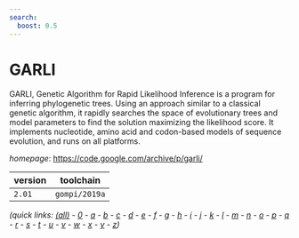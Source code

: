 ```yaml
---
search:
  boost: 0.5
---
```

# GARLI

GARLI, Genetic Algorithm for Rapid Likelihood Inference is a   program for inferring phylogenetic trees. Using an approach similar to a   classical genetic algorithm, it rapidly searches the space of evolutionary   trees and model parameters to find the solution maximizing the likelihood   score. It implements nucleotide, amino acid and codon-based models of sequence   evolution, and runs on all platforms.

*homepage*: <https://code.google.com/archive/p/garli/>

version | toolchain
--------|----------
``2.01`` | ``gompi/2019a``


*(quick links: [(all)](../index.md) - [0](../0/index.md) - [a](../a/index.md) - [b](../b/index.md) - [c](../c/index.md) - [d](../d/index.md) - [e](../e/index.md) - [f](../f/index.md) - [g](../g/index.md) - [h](../h/index.md) - [i](../i/index.md) - [j](../j/index.md) - [k](../k/index.md) - [l](../l/index.md) - [m](../m/index.md) - [n](../n/index.md) - [o](../o/index.md) - [p](../p/index.md) - [q](../q/index.md) - [r](../r/index.md) - [s](../s/index.md) - [t](../t/index.md) - [u](../u/index.md) - [v](../v/index.md) - [w](../w/index.md) - [x](../x/index.md) - [y](../y/index.md) - [z](../z/index.md))*

